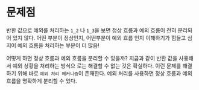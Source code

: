 # 문제점

반환 값으로 예외를 처리하는 `1_2` 나 `1_3`을 보면 정상 흐름과 예외 흐름이 전혀 분리되어 있지 않다.
어떤 부분이 정상인지, 어떤부분이 예외 흐름 인지 이해하기가 힘들고 심지어 예외 흐름을 처리하는 부분이 더 많음!

어떻게 하면 정상 흐름과 예외 흐름을 분리할 수 있을까? 
지금과 같이 반환 값을 사용해서 예외 상황을 처리하는 방식으 로는 해결할 수 없는 것은 확실하다.
이런 문제를 해결하기 위해 바로 `예외 처리 메커니즘`이 존재한다. 예외 처리를 사용하면 정상 흐름과 예외 흐름을 명확하게 분리할 수 있다.